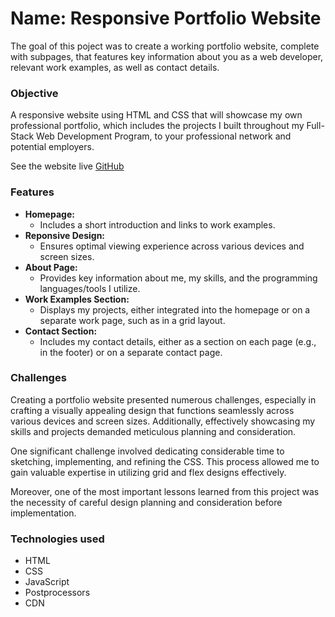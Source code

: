 # Name: Responsive Portfolio Website

The goal of this poject was to create a working portfolio website, complete with subpages, that features key information about you as a web developer, relevant work examples, as well as contact details.

### Objective

A responsive website using HTML and CSS that will showcase my own professional portfolio, which includes the projects I built throughout my Full-Stack Web Development Program, to your professional network and potential employers.

See the website live [GitHub](https://github.com/ilsegaertner/CUB_Film_data)

### Features

- **Homepage:**
  - Includes a short introduction and links to work examples.
- **Reponsive Design:**
  - Ensures optimal viewing experience across various devices and screen sizes.
- **About Page:**
  - Provides key information about me, my skills, and the programming languages/tools I utilize.
- **Work Examples Section:**
  - Displays my projects, either integrated into the homepage or on a separate work page, such as in a grid layout.
- **Contact Section:**
  - Includes my contact details, either as a section on each page (e.g., in the footer) or on a separate contact page.

### Challenges

Creating a portfolio website presented numerous challenges, especially in crafting a visually appealing design that functions seamlessly across various devices and screen sizes. Additionally, effectively showcasing my skills and projects demanded meticulous planning and consideration.

One significant challenge involved dedicating considerable time to sketching, implementing, and refining the CSS. This process allowed me to gain valuable expertise in utilizing grid and flex designs effectively.

Moreover, one of the most important lessons learned from this project was the necessity of careful design planning and consideration before implementation.

### Technologies used

- HTML
- CSS
- JavaScript
- Postprocessors
- CDN
